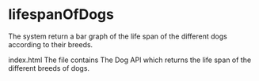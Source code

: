 # lifespanOfDogs
The system return a bar graph of the life span of the different dogs according to their breeds.

index.html
The file contains The Dog API which returns the life span of the different breeds of dogs.
